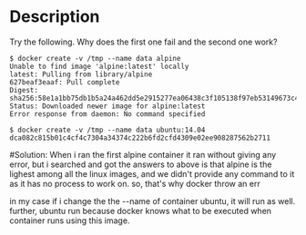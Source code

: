 # Description

Try the following. Why does the first one fail and the second one work?

    $ docker create -v /tmp --name data alpine
    Unable to find image 'alpine:latest' locally
    latest: Pulling from library/alpine
    627beaf3eaaf: Pull complete
    Digest: sha256:58e1a1bb75db1b5a24a462dd5e2915277ea06438c3f105138f97eb53149673c4
    Status: Downloaded newer image for alpine:latest
    Error response from daemon: No command specified

    $ docker create -v /tmp --name data ubuntu:14.04
    dca082c815b01c4cf4c7304a34374c222b6fd2cfd4309e02ee908287562b2711


#Solution:
  When i ran the first alpine container it ran without giving any error, but i searched and got the answers to above is that alpine is the lighest among all the linux images, and we didn't provide any command to it as it has no process to work on. so, that's why docker throw an err
  
  in my case if i change the the --name of container ubuntu, it will run as well. further, ubuntu run because docker knows what  to be executed when container runs using this image.
